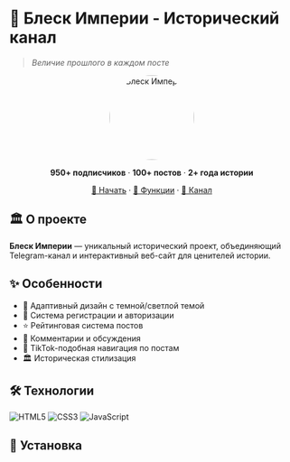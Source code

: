 # 📜 Блеск Империи - Исторический канал
> *Величие прошлого в каждом посте*

<div align="center">
<img src="https://via.placeholder.com/150x150/8b7355/ffffff?text=👑" alt="Блеск Империи" width="150" height="150" style="border-radius: 50%;">

**950+ подписчиков** · **100+ постов** · **2+ года истории**

[🚀 Начать](#установка) · [📖 Функции](#особенности) · [💫 Канал](https://t.me/Blesk_Impeii)
</div>

## 🏛️ О проекте

**Блеск Империи** — уникальный исторический проект, объединяющий Telegram-канал и интерактивный веб-сайт для ценителей истории.

## ✨ Особенности

- 🎨 Адаптивный дизайн с темной/светлой темой
- 🔐 Система регистрации и авторизации  
- ⭐ Рейтинговая система постов
- 💬 Комментарии и обсуждения
- 📱 TikTok-подобная навигация по постам
- 🏛️ Историческая стилизация

## 🛠️ Технологии

![HTML5](https://img.shields.io/badge/HTML5-E34F26?style=flat&logo=html5&logoColor=white)
![CSS3](https://img.shields.io/badge/CSS3-1572B6?style=flat&logo=css3&logoColor=white)
![JavaScript](https://img.shields.io/badge/JavaScript-F7DF1E?style=flat&logo=javascript&logoColor=black)

## 🚀 Установка


